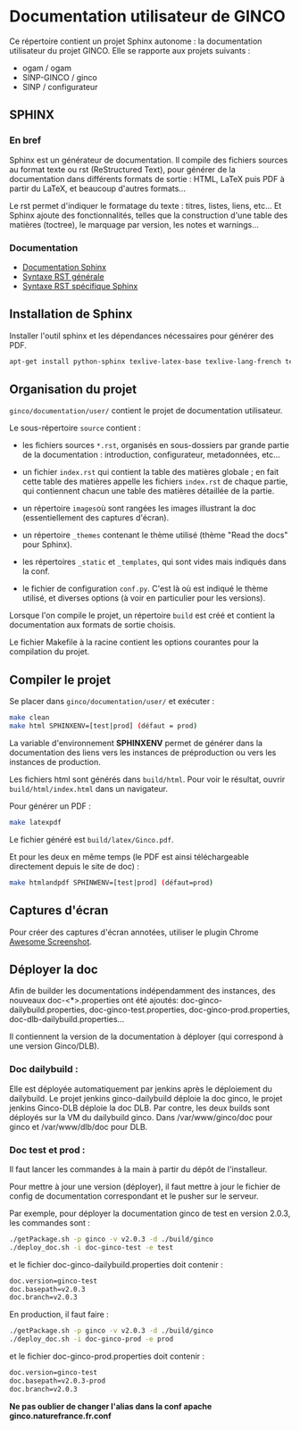 # Documentation utilisateur de GINCO

Ce répertoire contient un projet Sphinx autonome : la documentation utilisateur du projet GINCO. Elle se rapporte aux 
 projets suivants : 
 
* ogam / ogam
* SINP-GINCO / ginco
* SINP / configurateur

## SPHINX

### En bref

Sphinx est un générateur de documentation. Il compile des fichiers sources au format texte ou rst
(ReStructured Text), pour générer de la documentation dans différents formats de sortie : HTML, LaTeX 
 puis PDF à partir du LaTeX, et beaucoup d'autres formats... 
 
Le rst permet d'indiquer le formatage du texte : titres, listes, liens, etc... 
Et Sphinx ajoute des fonctionnalités, telles que la construction d'une table des matières (toctree), 
le marquage par version, les notes et warnings... 

### Documentation

* [Documentation Sphinx](http://www.sphinx-doc.org/en/stable/)
* [Syntaxe RST générale](http://www.sphinx-doc.org/en/stable/rest.html)
* [Syntaxe RST spécifique Sphinx](http://www.sphinx-doc.org/en/stable/markup/index.html)

## Installation de Sphinx

Installer l'outil sphinx et les dépendances nécessaires pour générer des PDF.

```bash
apt-get install python-sphinx texlive-latex-base texlive-lang-french texlive-latex-extra texlive-pictures latexmk
```


## Organisation du projet

`ginco/documentation/user/` contient le projet de documentation utilisateur.

Le sous-répertoire `source` contient : 

* les fichiers sources `*.rst`, organisés en sous-dossiers par grande partie de la documentation : 
  introduction, configurateur, metadonnées, etc...
    
* un fichier `index.rst` qui contient la table des matières globale ; en fait cette table des matières 
  appelle les fichiers `index.rst` de chaque partie, qui contiennent chacun une table des matières 
  détaillée de la partie. 
  
* un répertoire `images`où sont rangées les images illustrant la doc (essentiellement des captures d'écran). 

* un répertoire `_themes` contenant le thème utilisé (thème "Read the docs" pour Sphinx). 

* les répertoires `_static` et  `_templates`, qui sont vides mais indiqués dans la conf. 

* le fichier de configuration `conf.py`. C'est là où est indiqué le thème utilisé, et diverses options 
  (à voir en particulier pour les versions). 
 
Lorsque l'on compile le projet, un répertoire `build` est créé et contient la documentation aux formats de sortie 
choisis.
  
Le fichier Makefile à la racine contient les options courantes pour la compilation du projet.

## Compiler le projet

Se placer dans `ginco/documentation/user/` et exécuter : 

```bash
make clean
make html SPHINXENV=[test|prod] (défaut = prod)
```
La variable d'environnement **SPHINXENV** permet de générer dans la documentation des liens vers les instances de préproduction ou vers les instances de production.

Les fichiers html sont générés dans `build/html`. Pour voir le résultat, ouvrir `build/html/index.html`
dans un navigateur. 

Pour générer un PDF : 

```bash
make latexpdf
```
Le fichier généré est `build/latex/Ginco.pdf`. 

Et pour les deux en même temps (le PDF est ainsi téléchargeable directement depuis le site de doc) :

```bash
make htmlandpdf SPHINWENV=[test|prod] (défaut=prod)
```

## Captures d'écran

Pour créer des captures d'écran annotées, utiliser le plugin Chrome 
[Awesome Screenshot](https://chrome.google.com/webstore/detail/awesome-screenshot-screen/nlipoenfbbikpbjkfpfillcgkoblgpmj?hl=fr&gl=FR). 

## Déployer la doc

Afin de builder les documentations indépendamment des instances, des nouveaux doc-<*>.properties ont été ajoutés: doc-ginco-dailybuild.properties, doc-ginco-test.properties, doc-ginco-prod.properties, doc-dlb-dailybuild.properties...

Il contiennent la version de la documentation à déployer (qui correspond à une version Ginco/DLB).

### Doc dailybuild :
Elle est déployée automatiquement par jenkins après le déploiement du dailybuild.
Le projet jenkins ginco-dailybuild déploie la doc ginco, le projet jenkins Ginco-DLB déploie la doc DLB. Par contre, les deux builds sont déployés sur la VM du dailybuild ginco. Dans /var/www/ginco/doc pour ginco et /var/www/dlb/doc pour DLB.

### Doc test et prod :
Il faut lancer les commandes à la main à partir du dépôt de l'installeur.

Pour mettre à jour une version (déployer), il faut mettre à jour le fichier de config de documentation correspondant et le pusher sur le serveur.

Par exemple, pour déployer la documentation ginco de test en version 2.0.3, les commandes sont :
```bash
./getPackage.sh -p ginco -v v2.0.3 -d ./build/ginco
./deploy_doc.sh -i doc-ginco-test -e test
```
et le fichier doc-ginco-dailybuild.properties doit contenir :
```bash
doc.version=ginco-test
doc.basepath=v2.0.3
doc.branch=v2.0.3
```

En production, il faut faire :
```bash
./getPackage.sh -p ginco -v v2.0.3 -d ./build/ginco
./deploy_doc.sh -i doc-ginco-prod -e prod
```
et le fichier doc-ginco-prod.properties doit contenir :
```bash
doc.version=ginco-test
doc.basepath=v2.0.3-prod
doc.branch=v2.0.3
```

**Ne pas oublier de changer l'alias dans la conf apache ginco.naturefrance.fr.conf**



